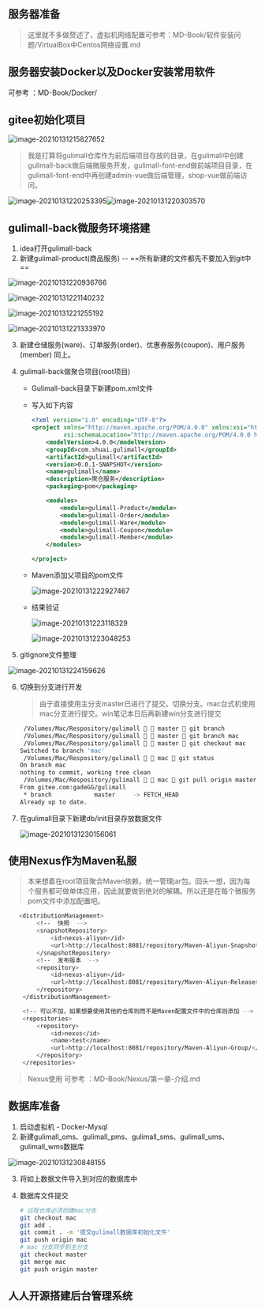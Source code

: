 ## 服务器准备

> 这里就不多做赘述了，虚拟机网络配置可参考：MD-Book/软件安装问题/VirtualBox中Centos网络设置.md



## 服务器安装Docker以及Docker安装常用软件

可参考 ：MD-Book/Docker/



## gitee初始化项目

![image-20210131215827652](第三章-环境搭建.assets/image-20210131215827652.png)



> 我是打算将gulimall仓库作为前后端项目存放的目录，在gulimall中创建gulimall-back做后端微服务开发，gulimall-font-end做前端项目目录，在gulimall-font-end中再创建admin-vue做后端管理，shop-vue做前端访问。

![image-20210131220253395](第三章-环境搭建.assets/image-20210131220253395.png)![image-20210131220303570](第三章-环境搭建.assets/image-20210131220303570.png)



## gulimall-back微服务环境搭建

1. idea打开gulimall-back
2. 新建gulimall-product(商品服务)  --  ==所有新建的文件都先不要加入到git中==

![image-20210131220936766](第三章-环境搭建.assets/image-20210131220936766.png)

![image-20210131221140232](第三章-环境搭建.assets/image-20210131221140232.png)

![image-20210131221255192](第三章-环境搭建.assets/image-20210131221255192.png)

![image-20210131221333970](第三章-环境搭建.assets/image-20210131221333970.png)

3. 新建仓储服务(ware)、订单服务(order)、优惠券服务(coupon)、用户服务(member)  同上。

4. gulimall-back做聚合项目(root项目)

	* Gulimall-back目录下新建pom.xml文件

	* 写入如下内容

		```xml
		<?xml version="1.0" encoding="UTF-8"?>
		<project xmlns="http://maven.apache.org/POM/4.0.0" xmlns:xsi="http://www.w3.org/2001/XMLSchema-instance"
		         xsi:schemaLocation="http://maven.apache.org/POM/4.0.0 https://maven.apache.org/xsd/maven-4.0.0.xsd">
		    <modelVersion>4.0.0</modelVersion>
		    <groupId>com.shuai.gulimall</groupId>
		    <artifactId>gulimall</artifactId>
		    <version>0.0.1-SNAPSHOT</version>
		    <name>gulimall</name>
		    <description>聚合服务</description>
		    <packaging>pom</packaging>
		
		    <modules>
		        <module>gulimall-Product</module>
		        <module>gulimall-Order</module>
		        <module>gulimall-Ware</module>
		        <module>gulimall-Coupon</module>
		        <module>gulimall-Member</module>
		    </modules>
		
		</project>
		```

	* Maven添加父项目的pom文件

		![image-20210131222927467](第三章-环境搭建.assets/image-20210131222927467.png)

	* 结果验证

		![image-20210131223118329](第三章-环境搭建.assets/image-20210131223118329.png)

		![image-20210131223048253](第三章-环境搭建.assets/image-20210131223048253.png)



5. gitignore文件整理 

![image-20210131224159626](第三章-环境搭建.assets/image-20210131224159626.png)



6. 切换到分支进行开发

	> 由于直接使用主分支master已进行了提交。切换分支。mac台式机使用mac分支进行提交。win笔记本日后再新建win分支进行提交

	```bash
	 /Volumes/Mac/Respository/gulimall   master  git branch
	 /Volumes/Mac/Respository/gulimall   master  git branch mac
	 /Volumes/Mac/Respository/gulimall   master  git checkout mac
	Switched to branch 'mac'
	 /Volumes/Mac/Respository/gulimall   mac  git status
	On branch mac
	nothing to commit, working tree clean
	 /Volumes/Mac/Respository/gulimall   mac  git pull origin master
	From gitee.com:gadeGG/gulimall
	 * branch            master     -> FETCH_HEAD
	Already up to date.
	```

7. 在gulimall目录下新建db/init目录存放数据文件

	![image-20210131230156061](第三章-环境搭建.assets/image-20210131230156061.png)



## 使用Nexus作为Maven私服

> 本来想着在root项目聚合Maven依赖，统一管理jar包。回头一想，因为每个服务都可做单体应用，因此就要做到绝对的解耦。所以还是在每个微服务pom文件中添加配置吧。

```bash
   <distributionManagement>
        <!--  快照  -->
        <snapshotRepository>
            <id>nexus-aliyun</id>
            <url>http://localhost:8081/repository/Maven-Aliyun-Snapshot/</url>
        </snapshotRepository>
        <!--  发布版本  -->
        <repository>
            <id>nexus-aliyun</id>
            <url>http://localhost:8081/repository/Maven-Aliyun-Releases/</url>
        </repository>
    </distributionManagement>

    <!-- 可以不加，如果想要使用其他的仓库则而不是Maven配置文件中的仓库则添加 -->
    <repositories>
        <repository>
            <id>nexus</id>
            <name>test</name>
            <url>http://localhost:8081/repository/Maven-Aliyun-Group/</url>
        </repository>
    </repositories>
```



> Nexus使用 可参考 ：MD-Book/Nexus/第一章-介绍.md



## 数据库准备

1. 启动虚拟机 - Docker-Mysql
2. 新建gulimall_oms、gulimall_pms、gulimall_sms、gulimall_ums、gulimall_wms数据库

![image-20210131230848155](第三章-环境搭建.assets/image-20210131230848155.png)

3. 将如上数据文件导入到对应的数据库中

4. 数据库文件提交

	```bash
	# 远程仓库必须创建mac分支
	git checkout mac
	git add .
	git commit . -m '提交gulimall数据库初始化文件'
	git push origin mac
	# mac 分支同步到主分支
	git checkout master
	git merge mac
	git push origin master
	```

	

## 人人开源搭建后台管理系统


